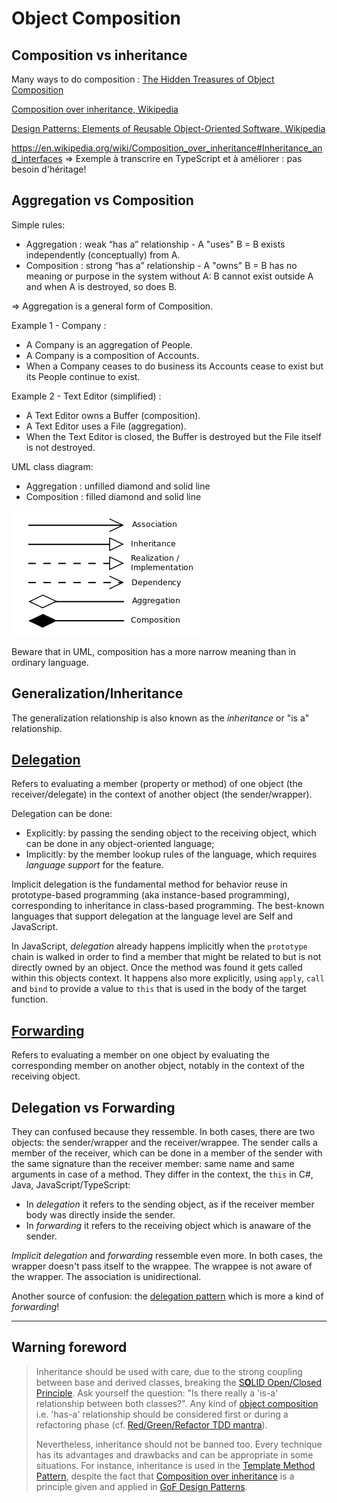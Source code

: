 # Object Composition

## Composition vs inheritance

Many ways to do composition : [The Hidden Treasures of Object Composition](https://medium.com/javascript-scene/the-hidden-treasures-of-object-composition-60cd89480381)

[Composition over inheritance, Wikipedia](https://en.wikipedia.org/wiki/Composition_over_inheritance)

[Design Patterns: Elements of Reusable Object-Oriented Software, Wikipedia](https://en.wikipedia.org/wiki/Design_Patterns)

https://en.wikipedia.org/wiki/Composition_over_inheritance#Inheritance_and_interfaces
=> Exemple à transcrire en TypeScript et à améliorer : pas besoin d'héritage!

## Aggregation vs Composition

Simple rules:

- Aggregation : weak   “has a” relationship - A "uses" B = B exists independently (conceptually) from A.
- Composition : strong “has a” relationship - A "owns" B = B has no meaning or purpose in the system without A: B cannot exist outside A and when A is destroyed, so does B.

=> Aggregation is a general form of Composition.

Example 1 - Company :

- A Company is an aggregation of People.
- A Company is a composition of Accounts.
- When a Company ceases to do business its Accounts cease to exist but its People continue to exist.

Example 2 - Text Editor (simplified) :

- A Text Editor owns a Buffer (composition).
- A Text Editor uses a File (aggregation).
- When the Text Editor is closed, the Buffer is destroyed but the File itself is not destroyed.

UML class diagram:

- Aggregation : unfilled diamond and solid line
- Composition : filled diamond and solid line

![Arrows](../img/UML-class-relation-arrows.png)

Beware that in UML, composition has a more narrow meaning than in ordinary language.

## Generalization/Inheritance

The generalization relationship is also known as the _inheritance_ or "is a" relationship.

## [Delegation](https://en.wikipedia.org/wiki/Delegation_%28object-oriented_programming%29)

Refers to evaluating a member (property or method) of one object (the receiver/delegate) in the context of another object (the sender/wrapper).

Delegation can be done:

- Explicitly: by passing the sending object to the receiving object, which can be done in any object-oriented language;
- Implicitly: by the member lookup rules of the language, which requires _language support_ for the feature.

Implicit delegation is the fundamental method for behavior reuse in prototype-based programming (aka instance-based programming), corresponding to inheritance in class-based programming. The best-known languages that support delegation at the language level are Self and JavaScript.

In JavaScript, _delegation_ already happens implicitly when the `prototype` chain is walked in order to find a member that might be related to but is not directly owned by an object. Once the method was found it gets called within this objects context. It happens also more explicitly, using `apply`, `call` and `bind` to provide a value to `this` that is used in the body of the target function.

## [Forwarding](https://en.wikipedia.org/wiki/Forwarding_%28object-oriented_programming%29)

Refers to evaluating a member on one object by evaluating the corresponding member on another object, notably in the context of the receiving object.

## Delegation vs Forwarding

They can confused because they ressemble. In both cases, there are two objects: the sender/wrapper and the receiver/wrappee. The sender calls a member of the receiver, which can be done in a member of the sender with the same signature than the receiver member: same name and same arguments in case of a method. They differ in the context, the `this` in C#, Java, JavaScript/TypeScript:

- In _delegation_ it refers to the sending object, as if the receiver member body was directly inside the sender.
- In _forwarding_ it refers to the receiving object which is anaware of the sender.

_Implicit delegation_ and _forwarding_ ressemble even more. In both cases, the wrapper doesn't pass itself to the wrappee. The wrappee is not aware of the wrapper. The association is unidirectional.

Another source of confusion: the [delegation pattern](https://en.wikipedia.org/wiki/Delegation_pattern) which is more a kind of _forwarding_!


---

## Warning foreword

> Inheritance should be used with care, due to the strong coupling between base and derived classes, breaking the [S**O**LID Open/Closed Principle](https://en.wikipedia.org/wiki/Open/closed_principle). Ask yourself the question: "Is there really a 'is-a' relationship between both classes?". Any kind of [object composition](./object-composition.md) i.e. 'has-a' relationship should be considered first or during a refactoring phase (cf. [Red/Green/Refactor TDD mantra](https://en.wikipedia.org/wiki/Test-driven_development#Development_style)).
>
> Nevertheless, inheritance should not be banned too. Every technique has its advantages and drawbacks and can be appropriate in some situations. For instance, inheritance is used in the [Template Method Pattern](https://en.wikipedia.org/wiki/Template_method_pattern), despite the fact that [Composition over inheritance](https://en.wikipedia.org/wiki/Composition_over_inheritance) is a principle  given and applied in [GoF Design Patterns](https://en.wikipedia.org/wiki/Design_Patterns).

